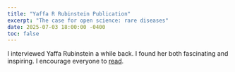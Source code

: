 ```yaml
---
title: "Yaffa R Rubinstein Publication"
excerpt: "The case for open science: rare diseases"
date: 2025-07-03 18:00:00 -0400
toc: false
---
```

I interviewed Yaffa Rubinstein a while back. I found her both fascinating and inspiring. I encourage everyone to [read](https://academic.oup.com/jamiaopen/article/3/3/472/5904414).
